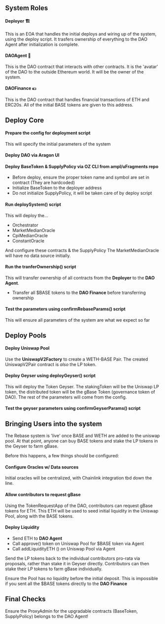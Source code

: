 ## System Roles 
#### Deployer 🏗
This is an EOA that handles the initial deploys and wiring up of the system, using the deploy script. It trasfers ownership of everything to the DAO Agent after initialization is complete.

#### DAOAgent 🤖
This is the DAO contract that interacts with other contracts. It is the 'avatar' of the DAO to the outside Ethereum world. It will be the owner of the system.

#### DAOFinance 💵
This is the DAO contract that handles financial transactions of ETH and ERC20s. All of the initial BASE tokens are given to this address.


## Deploy Core
#### Prepare the config for deployment script
This will specify the initial parameters of the system

#### Deploy DAO via Aragon UI

#### Deploy BaseToken & SupplyPolicy via OZ CLI from ampl/uFragments repo
- Before deploy, ensure the proper token name and symbol are set in contract (They are hardcoded)
- Initialize BaseToken to the deployer address
- Do not initialize SupplyPolicy, it will be taken care of by deploy script

#### Run deploySystem() script
This will deploy the...
- Orchestrator
- MarketMedianOracle
- CpiMedianOracle
- ConstantOracle

And configure these contracts & the SupplyPolicy The MarketMedianOracle will have no data source initially.

#### Run the tranferOwnership() script
This will transfer ownership of all contracts from the **Deployer** to the **DAO Agent**. 
- Transfer all $BASE tokens to the **DAO Finance** before transferring ownership

#### Test the parameters using confirmRebaseParams() script
This will ensure all parameters of the system are what we expect so far

## Deploy Pools
#### Deploy Uniswap Pool
Use the **UniswapV2Factory** to create a WETH-BASE Pair. The created UniswapV2Pair contract is *also* the LP token.

#### Deploy Geyser using deployGeyser() script
This will deploy the Token Geyser. The stakingToken will be the Uniswap LP token, the distributed token will be the gBase Token (governance token of DAO). The rest of the parameters will come from the config.
 
#### Test the geyser parameters using confirmGeyserParams() script


## Bringing Users into the system
The Rebase system is 'live' once BASE and WETH are added to the uniswap pool. At that point, anyone can buy BASE tokens and stake the LP tokens in the Geyser to farm gBase.

Before this happens, a few things should be configured:

#### Configure Oracles w/ Data sources
Initial oracles will be centralized, with Chainlink integration tbd down the line.

#### Allow contributors to request gBase
Using the TokenRequestApp of the DAO, contributors can request gBase tokens for ETH. This ETH will be used to seed initial liquidity in the Uniswap Pool, along with the BASE tokens.

#### Deploy Liquidity
* Send ETH to **DAO Agent**
* Call approve() token on Uniswap Pool for $BASE token via Agent
* Call addLiquidityETH () on Uniswap Pool via Agent

Send the LP tokens back to the individual contributors pro-rata via proposals, rather than stake it in Geyser directly. Contributors can then stake their LP tokens to farm gBase individually.

Ensure the Pool has no liquidity before the initial deposit. This is impossible if you sent all the $BASE tokens directly to the **DAO Finance**

## Final Checks
Ensure the ProxyAdmin for the upgradable contracts (BaseToken, SupplyPolicy) belongs to the DAO Agent!
